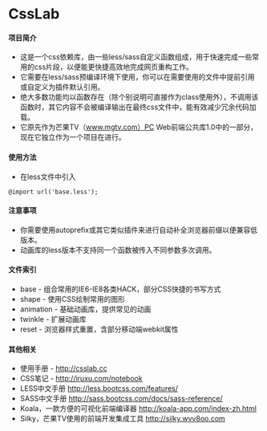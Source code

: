 CssLab
========

#### 项目简介
+ 这是一个css依赖库，由一些less/sass自定义函数组成，用于快速完成一些常用的css片段，以便能更快捷高效地完成网页重构工作。
+ 它需要在less/sass预编译环境下使用，你可以在需要使用的文件中提前引用或自定义为插件默认引用。
+ 绝大多数功能均以函数存在（除个别说明可直接作为class使用外），不调用该函数时，其它内容不会被编译输出在最终css文件中，能有效减少冗余代码加载。
+ 它原先作为芒果TV（www.mgtv.com）PC Web前端公共库1.0中的一部分，现在它独立作为一个项目在进行。

#### 使用方法
+ 在less文件中引入
```less
@import url('base.less');
```

#### 注意事项
+ 你需要使用autoprefix或其它类似插件来进行自动补全浏览器前缀以便兼容低版本。
+ 动画库的less版本不支持同一个函数被传入不同参数多次调用。

#### 文件索引
+ base - 组合常用的IE6-IE8各类HACK，部分CSS快捷的书写方式
+ shape - 使用CSS绘制常用的图形
+ animation - 基础动画库，提供常见的动画
+ twinkle - 扩展动画库
+ reset - 浏览器样式重置，含部分移动端webkit属性

#### 其他相关
+ 使用手册 - http://csslab.cc
+ CSS笔记 - http://iruxu.com/notebook
+ LESS中文手册 http://less.bootcss.com/features/
+ SASS中文手册 http://sass.bootcss.com/docs/sass-reference/
+ Koala，一款方便的可视化前端编译器 http://koala-app.com/index-zh.html
+ Silky，芒果TV使用的前端开发集成工具 http://silky.wvv8oo.com

